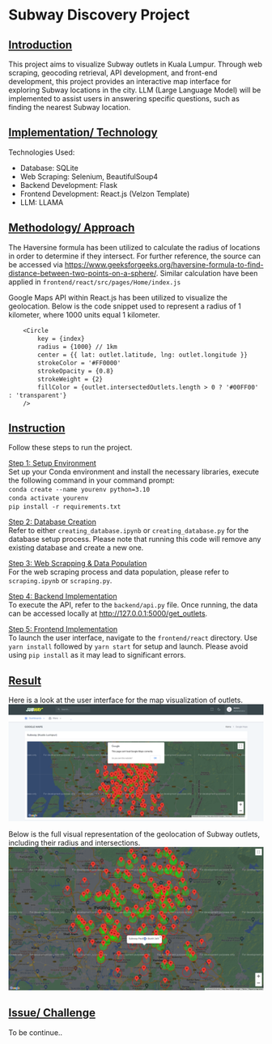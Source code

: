 # Subway Discovery Project

## <ins>Introduction</ins>
This project aims to visualize Subway outlets in Kuala Lumpur. Through web scraping, geocoding retrieval, API development, and front-end development, this project provides an interactive map interface for exploring Subway locations in the city. LLM (Large Language Model) will be implemented to assist users in answering specific questions, such as finding the nearest Subway location.

## <ins>Implementation/ Technology</ins>
Technologies Used:

- Database: SQLite
- Web Scraping: Selenium, BeautifulSoup4
- Backend Development: Flask
- Frontend Development: React.js (Velzon Template)
- LLM: LLAMA

## <ins>Methodology/ Approach</ins>
The Haversine formula has been utilized to calculate the radius of locations in order to determine if they intersect. For further reference, the source can be accessed via https://www.geeksforgeeks.org/haversine-formula-to-find-distance-between-two-points-on-a-sphere/. Similar calculation have been applied in `frontend/react/src/pages/Home/index.js`

Google Maps API within React.js has been utilized to visualize the geolocation. Below is the code snippet used to represent a radius of 1 kilometer, where 1000 units equal 1 kilometer.
<br>
```
    <Circle
        key = {index}
        radius = {1000} // 1km
        center = {{ lat: outlet.latitude, lng: outlet.longitude }}
        strokeColor = '#FF0000'
        strokeOpacity = {0.8}
        strokeWeight = {2}
        fillColor = {outlet.intersectedOutlets.length > 0 ? '#00FF00' : 'transparent'}
    />
```

## <ins>Instruction</ins>
Follow these steps to run the project.

<ins>Step 1: Setup Environment</ins>
<br>
Set up your Conda environment and install the necessary libraries, execute the following command in your command prompt:
<br>
`conda create --name yourenv python=3.10`
<br>
`conda activate yourenv`
<br>
`pip install -r requirements.txt`

<ins>Step 2: Database Creation</ins>
<br>
Refer to either `creating_database.ipynb` or `creating_database.py` for the database setup process. Please note that running this code will remove any existing database and create a new one.

<ins>Step 3: Web Scrapping & Data Population</ins>
<br>
For the web scraping process and data population, please refer to `scraping.ipynb` or `scraping.py`.

<ins>Step 4: Backend Implementation</ins>
<br>
To execute the API, refer to the `backend/api.py` file. Once running, the data can be accessed locally at http://127.0.0.1:5000/get_outlets.

<ins>Step 5: Frontend Implementation</ins>
<br>
To launch the user interface, navigate to the `frontend/react` directory. Use `yarn install` followed by `yarn start` for setup and launch. Please avoid using `pip install` as it may lead to significant errors.

## <ins>Result</ins>
Here is a look at the user interface for the map visualization of outlets.
![alt text](images/ui.png)

Below is the full visual representation of the geolocation of Subway outlets, including their radius and intersections.
![alt text](images/map-visualization.png)

## <ins>Issue/ Challenge</ins>
To be continue..